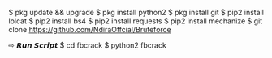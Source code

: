 $ pkg update && upgrade
$ pkg install python2
$ pkg install git
$ pip2 install lolcat
$ pip2 install bs4
$ pip2 install requests
$ pip2 install mechanize
$ git clone https://github.com/NdiraOffcial/Bruteforce

⇨ 𝙍𝙪𝙣 𝙎𝙘𝙧𝙞𝙥𝙩
$ cd fbcrack
$ python2 fbcrack
